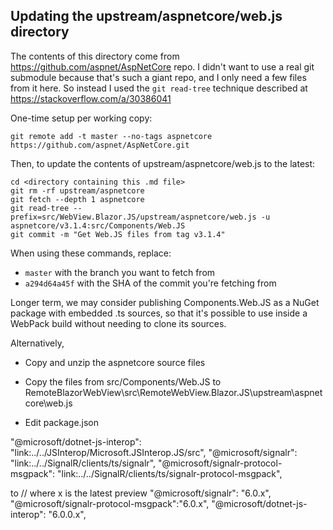 ## Updating the upstream/aspnetcore/web.js directory

The contents of this directory come from https://github.com/aspnet/AspNetCore repo. I didn't want to use a real git submodule because that's such a giant repo, and I only need a few files from it here. So instead I used the `git read-tree` technique described at https://stackoverflow.com/a/30386041

One-time setup per working copy:

    git remote add -t master --no-tags aspnetcore https://github.com/aspnet/AspNetCore.git

Then, to update the contents of upstream/aspnetcore/web.js to the latest:

    cd <directory containing this .md file>
    git rm -rf upstream/aspnetcore
    git fetch --depth 1 aspnetcore
    git read-tree --prefix=src/WebView.Blazor.JS/upstream/aspnetcore/web.js -u aspnetcore/v3.1.4:src/Components/Web.JS
    git commit -m "Get Web.JS files from tag v3.1.4"

When using these commands, replace:

 * `master` with the branch you want to fetch from
 * `a294d64a45f` with the SHA of the commit you're fetching from

Longer term, we may consider publishing Components.Web.JS as a NuGet package
with embedded .ts sources, so that it's possible to use inside a WebPack build
without needing to clone its sources.


Alternatively,

* Copy and unzip the aspnetcore source files 
* Copy the files from src/Components/Web.JS to RemoteBlazorWebView\src\RemoteWebView.Blazor.JS\upstream\aspnetcore\web.js

* Edit package.json

"@microsoft/dotnet-js-interop": "link:../../JSInterop/Microsoft.JSInterop.JS/src",
"@microsoft/signalr": "link:../../SignalR/clients/ts/signalr",
"@microsoft/signalr-protocol-msgpack": "link:../../SignalR/clients/ts/signalr-protocol-msgpack",

to
 // where x is the latest preview
"@microsoft/signalr": "6.0.x",
"@microsoft/signalr-protocol-msgpack":"6.0.x",
"@microsoft/dotnet-js-interop": "6.0.0.x",                        
